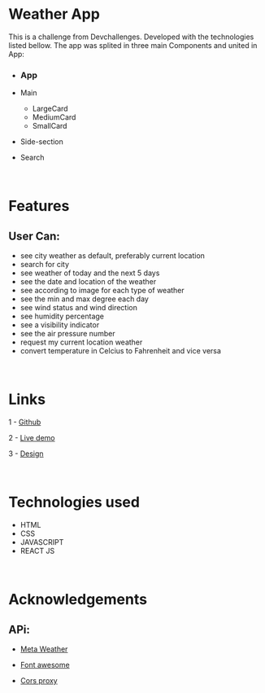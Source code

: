 # Weather App

This is a challenge from Devchallenges. Developed with the technologies listed bellow. The app was splited in three main Components and united in App:

- ### App

- Main

  - LargeCard
  - MediumCard
  - SmallCard

- Side-section

- Search

<br>

# Features

## User Can:

- see city weather as default, preferably current location
- search for city
- see weather of today and the next 5 days
- see the date and location of the weather
- see according to image for each type of weather
- see the min and max degree each day
- see wind status and wind direction
- see humidity percentage
- see a visibility indicator
- see the air pressure number
- request my current location weather
- convert temperature in Celcius to Fahrenheit and vice versa

<br>

# Links

1 - [Github](https://github.com/Tiago-Rodrigs/weather)

2 - [Live demo](https://theweatherappp.netlify.app/)

3 - [Design](https://www.figma.com/file/5X3Ao3gEqZPqqKctP7riDF)

<br>

# Technologies used

- HTML
- CSS
- JAVASCRIPT
- REACT JS

<br>

# Acknowledgements

## APi:

- [Meta Weather](https://https://www.metaweather.com/api/)
- [Font awesome](https://fontawesome.com/)

- [ Cors proxy ](https://github.com/Rob--W/cors-anywhere)
